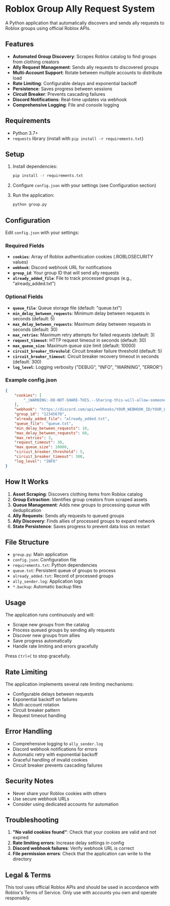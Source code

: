 # Roblox Group Ally Request System

A Python application that automatically discovers and sends ally requests to Roblox groups using official Roblox APIs.

## Features

- **Automated Group Discovery**: Scrapes Roblox catalog to find groups from clothing creators
- **Ally Request Management**: Sends ally requests to discovered groups
- **Multi-Account Support**: Rotate between multiple accounts to distribute load
- **Rate Limiting**: Configurable delays and exponential backoff
- **Persistence**: Saves progress between sessions
- **Circuit Breaker**: Prevents cascading failures
- **Discord Notifications**: Real-time updates via webhook
- **Comprehensive Logging**: File and console logging

## Requirements

- Python 3.7+
- `requests` library (install with `pip install -r requirements.txt`)

## Setup

1. Install dependencies:
   ```bash
   pip install -r requirements.txt
   ```

2. Configure `config.json` with your settings (see Configuration section)

3. Run the application:
   ```bash
   python group.py
   ```

## Configuration

Edit `config.json` with your settings:

### Required Fields

- **`cookies`**: Array of Roblox authentication cookies (.ROBLOSECURITY values)
- **`webhook`**: Discord webhook URL for notifications
- **`group_id`**: Your group ID that will send ally requests
- **`already_added_file`**: File to track processed groups (e.g., "already_added.txt")

### Optional Fields

- **`queue_file`**: Queue storage file (default: "queue.txt")
- **`min_delay_between_requests`**: Minimum delay between requests in seconds (default: 5)
- **`max_delay_between_requests`**: Maximum delay between requests in seconds (default: 30)
- **`max_retries`**: Maximum retry attempts for failed requests (default: 3)
- **`request_timeout`**: HTTP request timeout in seconds (default: 30)
- **`max_queue_size`**: Maximum queue size limit (default: 10000)
- **`circuit_breaker_threshold`**: Circuit breaker failure threshold (default: 5)
- **`circuit_breaker_timeout`**: Circuit breaker recovery timeout in seconds (default: 300)
- **`log_level`**: Logging verbosity ("DEBUG", "INFO", "WARNING", "ERROR")

### Example config.json

```json
{
    "cookies": [
        "_|WARNING:-DO-NOT-SHARE-THIS.--Sharing-this-will-allow-someone-to-log-in-as-you-and-to-steal-your-ROBUX-and-items.|_COOKIE_VALUE_HERE"
    ],
    "webhook": "https://discord.com/api/webhooks/YOUR_WEBHOOK_ID/YOUR_WEBHOOK_TOKEN",
    "group_id": "12345678",
    "already_added_file": "already_added.txt",
    "queue_file": "queue.txt",
    "min_delay_between_requests": 10,
    "max_delay_between_requests": 60,
    "max_retries": 3,
    "request_timeout": 30,
    "max_queue_size": 10000,
    "circuit_breaker_threshold": 5,
    "circuit_breaker_timeout": 300,
    "log_level": "INFO"
}
```

## How It Works

1. **Asset Scraping**: Discovers clothing items from Roblox catalog
2. **Group Extraction**: Identifies group creators from scraped assets
3. **Queue Management**: Adds new groups to processing queue with deduplication
4. **Ally Requests**: Sends ally requests to queued groups
5. **Ally Discovery**: Finds allies of processed groups to expand network
6. **State Persistence**: Saves progress to prevent data loss on restart

## File Structure

- `group.py`: Main application
- `config.json`: Configuration file
- `requirements.txt`: Python dependencies
- `queue.txt`: Persistent queue of groups to process
- `already_added.txt`: Record of processed groups
- `ally_sender.log`: Application logs
- `*.backup`: Automatic backup files

## Usage

The application runs continuously and will:
- Scrape new groups from the catalog
- Process queued groups by sending ally requests
- Discover new groups from allies
- Save progress automatically
- Handle rate limiting and errors gracefully

Press `Ctrl+C` to stop gracefully.

## Rate Limiting

The application implements several rate limiting mechanisms:
- Configurable delays between requests
- Exponential backoff on failures
- Multi-account rotation
- Circuit breaker pattern
- Request timeout handling

## Error Handling

- Comprehensive logging to `ally_sender.log`
- Discord webhook notifications for errors
- Automatic retry with exponential backoff
- Graceful handling of invalid cookies
- Circuit breaker prevents cascading failures

## Security Notes

- Never share your Roblox cookies with others
- Use secure webhook URLs
- Consider using dedicated accounts for automation

## Troubleshooting

1. **"No valid cookies found"**: Check that your cookies are valid and not expired
2. **Rate limiting errors**: Increase delay settings in config
3. **Discord webhook failures**: Verify webhook URL is correct
4. **File permission errors**: Check that the application can write to the directory

## Legal & Terms

This tool uses official Roblox APIs and should be used in accordance with Roblox's Terms of Service. Only use with accounts you own and operate responsibly.
